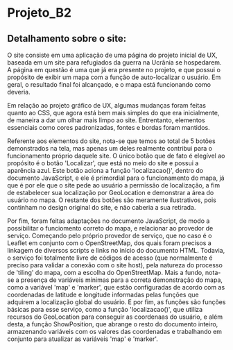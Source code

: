 # Projeto_B2

## Detalhamento sobre o site:

O site consiste em uma aplicação de uma página do projeto inicial de UX, baseada em um site para refugiados da guerra na Ucrânia se hospedarem. A página em questão é uma que já era presente no projeto, e que possui o propósito de exibir um mapa com a função de auto-localizar o usuário. Em geral, o resultado final foi alcançado, e o mapa está funcionando como deveria.

Em relação ao projeto gráfico de UX, algumas mudanças foram feitas quanto ao CSS, que agora está bem mais simples do que era inicialmente, de maneira a dar um olhar mais limpo ao site. Entrentanto, elementos essenciais como cores padronizadas, fontes e bordas foram mantidos.

Referente aos elementos do site, nota-se que temos ao total de 5 botões demonstrados na tela, mas apenas um deles realmente contribui para o funcionamento próprio daquele site. O único botão que de fato é elegível ao propósito é o botão 'Localizar', que está no meio do site e possui a aparência azul. Este botão aciona a função 'localizacao()', dentro do documento JavaScript, e ele é primordial para o funcionamento do mapa, já que é por ele que o site pede ao usuário a permissão de localização, a fim de estabelecer sua localização por GeoLocation e demonstrar a área do usuário no mapa. O restante dos botões são meramente ilustrativos, pois continham no design original do site, e não caberia a sua retirada.

Por fim, foram feitas adaptações no documento JavaScript, de modo a possibilitar o funciomento correto do mapa, e relacionar ao provedor de serviço. Começando pelo próprio provedor de serviço, que no caso é o Leaflet em conjunto com o OpenStreetMap, dos quais foram precisos a linkagem de diversos scripts e links no início do documento HTML. Todavia, o serviço foi totalmente livre de códigos de acesso (que normalmente é preciso para validar a conexão com o site host), pela natureza do processo de 'tiling' do mapa, com a escolha do OpenStreetMap. Mais a fundo, nota-se a presença de variáveis mínimas para a correta demonstração do mapa, como a variável 'map' e 'marker', que estão configuradas de acordo com as coordenadas de latitude e longitude informadas pelas funções que adquirem a localização global do usuário. E por fim, as funções são funções básicas para esse serviço, como a função 'localizacao()', que utiliza recursos do GeoLocation para conseguir as coordenaas do usuário, e além desta, a função ShowPosition, que abrange o resto do documento inteiro, armazenando variáveis com os valores das coordenadas e trabalhando em conjunto para atualizar as variáveis 'map' e 'marker'.

